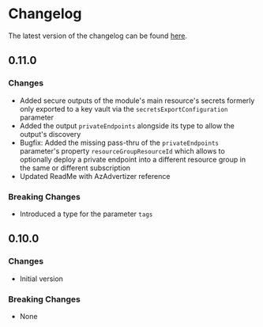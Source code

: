 # Changelog

The latest version of the changelog can be found [here](https://github.com/Azure/bicep-registry-modules/blob/main/avm/res/search/search-service/CHANGELOG.md).

## 0.11.0

### Changes

- Added secure outputs of the module's main resource's secrets formerly only exported to a key vault via the `secretsExportConfiguration` parameter
- Added the output `privateEndpoints` alongside its type to allow the output's discovery
- Bugfix: Added the missing pass-thru of the `privateEndpoints` parameter's property `resourceGroupResourceId` which allows to optionally deploy a private endpoint into a different resource group in the same or different subscription
- Updated ReadMe with AzAdvertizer reference

### Breaking Changes

- Introduced a type for the parameter `tags`

## 0.10.0

### Changes

- Initial version

### Breaking Changes

- None
